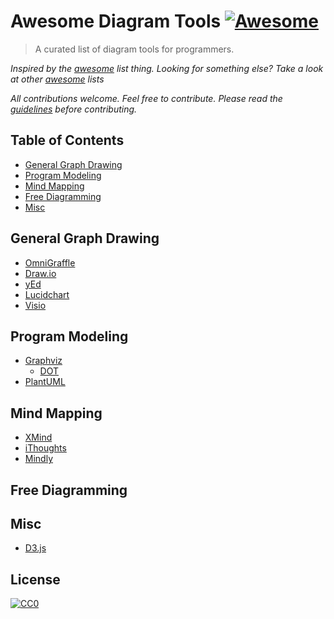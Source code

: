 # Awesome Diagram Tools  [![Awesome](https://cdn.rawgit.com/sindresorhus/awesome/d7305f38d29fed78fa85652e3a63e154dd8e8829/media/badge.svg)](https://github.com/sindresorhus/awesome)

> A curated list of diagram tools for programmers.

*Inspired by the [awesome](https://github.com/sindresorhus/awesome) list thing. Looking for something else? Take a look at other [awesome](https://github.com/sindresorhus/awesome) lists*

*All contributions welcome. Feel free to contribute. Please read the [guidelines](contributing.md) before contributing.*

## Table of Contents
- [General Graph Drawing](#general-graph-drawing)
- [Program Modeling](#program-modeling)
- [Mind Mapping](#mind-mapping)
- [Free Diagramming](#free-diagramming)
- [Misc](#misc)

## General Graph Drawing

- [OmniGraffle](https://www.omnigroup.com/omnigraffle)
- [Draw.io](https://www.draw.io)
- [yEd](https://www.yworks.com/products/yed)
- [Lucidchart](https://www.lucidchart.com/)
- [Visio](https://www.microsoftstore.com/store/msusa/en_US/cat/Visio/categoryID.69407600)

## Program Modeling

- [Graphviz](http://www.graphviz.org)
    - [DOT](http://www.graphviz.org/content/dot-language)
- [PlantUML](http://plantuml.com)

## Mind Mapping

- [XMind](http://www.xmind.net)
- [iThoughts](http://toketaware.com/ithoughts-osx)
- [Mindly](http://www.mindlyapp.com)


## Free Diagramming

## Misc

- [D3.js](https://d3js.org)

## License

[![CC0](http://mirrors.creativecommons.org/presskit/buttons/88x31/svg/cc-zero.svg)](https://creativecommons.org/publicdomain/zero/1.0/)
